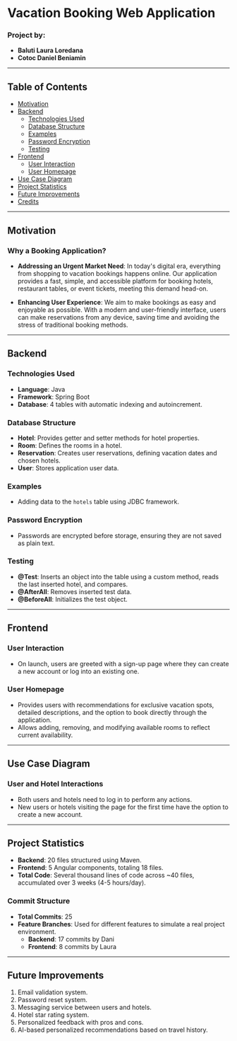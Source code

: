 # Vacation Booking Web Application

### Project by:
- **Baluti Laura Loredana**
- **Cotoc Daniel Beniamin**

---

## Table of Contents
- [Motivation](#motivation)
- [Backend](#backend)
  - [Technologies Used](#technologies-used)
  - [Database Structure](#database-structure)
  - [Examples](#examples)
  - [Password Encryption](#password-encryption)
  - [Testing](#testing)
- [Frontend](#frontend)
  - [User Interaction](#user-interaction)
  - [User Homepage](#user-homepage)
- [Use Case Diagram](#use-case-diagram)
- [Project Statistics](#project-statistics)
- [Future Improvements](#future-improvements)
- [Credits](#credits)

---

## Motivation

### Why a Booking Application?

- **Addressing an Urgent Market Need**: In today's digital era, everything from shopping to vacation bookings happens online. Our application provides a fast, simple, and accessible platform for booking hotels, restaurant tables, or event tickets, meeting this demand head-on.
  
- **Enhancing User Experience**: We aim to make bookings as easy and enjoyable as possible. With a modern and user-friendly interface, users can make reservations from any device, saving time and avoiding the stress of traditional booking methods.

---

## Backend

### Technologies Used
- **Language**: Java
- **Framework**: Spring Boot
- **Database**: 4 tables with automatic indexing and autoincrement.

### Database Structure
- **Hotel**: Provides getter and setter methods for hotel properties.
- **Room**: Defines the rooms in a hotel.
- **Reservation**: Creates user reservations, defining vacation dates and chosen hotels.
- **User**: Stores application user data.

### Examples
- Adding data to the `hotels` table using JDBC framework.

### Password Encryption
- Passwords are encrypted before storage, ensuring they are not saved as plain text.

### Testing
- **@Test**: Inserts an object into the table using a custom method, reads the last inserted hotel, and compares.
- **@AfterAll**: Removes inserted test data.
- **@BeforeAll**: Initializes the test object.

---

## Frontend

### User Interaction
- On launch, users are greeted with a sign-up page where they can create a new account or log into an existing one.

### User Homepage
- Provides users with recommendations for exclusive vacation spots, detailed descriptions, and the option to book directly through the application.
- Allows adding, removing, and modifying available rooms to reflect current availability.

---

## Use Case Diagram

### User and Hotel Interactions
- Both users and hotels need to log in to perform any actions.
- New users or hotels visiting the page for the first time have the option to create a new account.

---

## Project Statistics

- **Backend**: 20 files structured using Maven.
- **Frontend**: 5 Angular components, totaling 18 files.
- **Total Code**: Several thousand lines of code across ~40 files, accumulated over 3 weeks (4-5 hours/day).

### Commit Structure
- **Total Commits**: 25
- **Feature Branches**: Used for different features to simulate a real project environment.
  - **Backend**: 17 commits by Dani
  - **Frontend**: 8 commits by Laura

---

## Future Improvements

1. Email validation system.
2. Password reset system.
3. Messaging service between users and hotels.
4. Hotel star rating system.
5. Personalized feedback with pros and cons.
6. AI-based personalized recommendations based on travel history.


